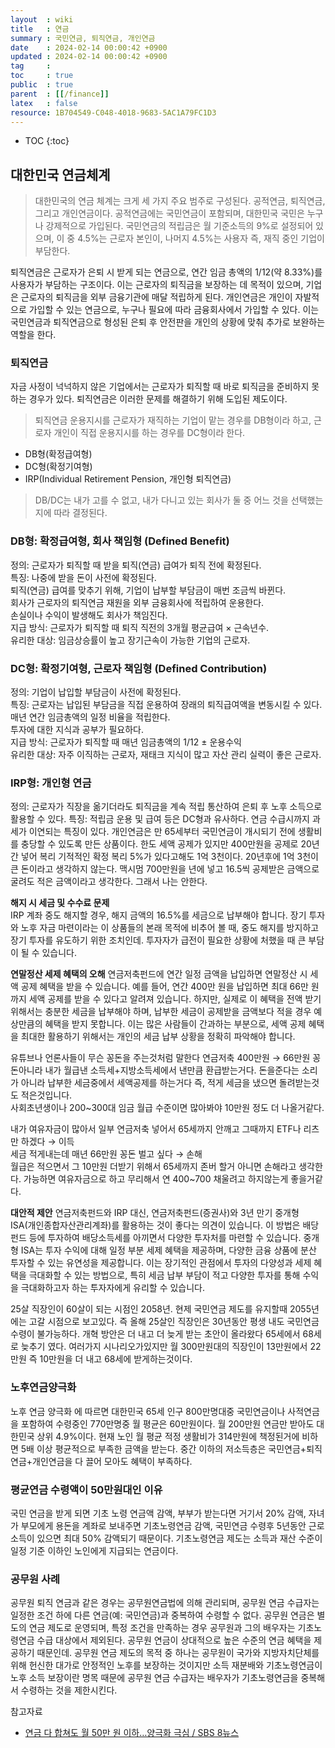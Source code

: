 ```yaml
---
layout  : wiki
title   : 연금 
summary : 국민연금, 퇴직연금, 개인연금
date    : 2024-02-14 00:00:42 +0900
updated : 2024-02-14 00:00:42 +0900
tag     : 
toc     : true
public  : true
parent  : [[/finance]] 
latex   : false
resource: 1B704549-C048-4018-9683-5AC1A79FC1D3
---
```

* TOC
{:toc}

## 대한민국 연금체계
> 대한민국의 연금 체계는 크게 세 가지 주요 범주로 구성된다. 공적연금, 퇴직연금, 그리고 개인연금이다. 
> 공적연금에는 국민연금이 포함되며, 대한민국 국민은 누구나 강제적으로 가입된다. 국민연금의 적립금은 월 기준소득의 9%로 설정되어 있으며, 
> 이 중 4.5%는 근로자 본인이, 나머지 4.5%는 사용자 즉, 재직 중인 기업이 부담한다.


퇴직연금은 근로자가 은퇴 시 받게 되는 연금으로, 연간 임금 총액의 1/12(약 8.33%)를 사용자가 부담하는 구조이다. 
이는 근로자의 퇴직금을 보장하는 데 목적이 있으며, 기업은 근로자의 퇴직금을 외부 금융기관에 매달 적립하게 된다. 개인연금은 개인이 자발적으로 가입할 수 있는 연금으로, 
누구나 필요에 따라 금융회사에서 가입할 수 있다. 이는 국민연금과 퇴직연금으로 형성된 은퇴 후 안전판을 개인의 상황에 맞춰 추가로 보완하는 역할을 한다.

### 퇴직연금
자금 사정이 넉넉하지 않은 기업에서는 근로자가 퇴직할 때 바로 퇴직금을 준비하지 못하는 경우가 있다. 
퇴직연금은 이러한 문제를 해결하기 위해 도입된 제도이다. 

> 퇴직연금 운용지시를 근로자가 재직하는 기업이 맡는 경우를 DB형이라 하고, 근로자 개인이 직접 운용지시를 하는 경우를 DC형이라 한다.

- DB형(확정급여형)
- DC형(확정기여형)
- IRP(Individual Retirement Pension, 개인형 퇴직연금)   

> DB/DC는 내가 고를 수 없고, 내가 다니고 있는 회사가 둘 중 어느 것을 선택했는지에 따라 결정된다.

### DB형: 확정급여형, 회사 책임형 (Defined Benefit)
정의: 근로자가 퇴직할 때 받을 퇴직(연금) 급여가 퇴직 전에 확정된다.  
특징: 나중에 받을 돈이 사전에 확정된다.  
퇴직(연금) 급여를 맞추기 위해, 기업이 납부할 부담금이 매번 조금씩 바뀐다.  
회사가 근로자의 퇴직연금 재원을 외부 금융회사에 적립하여 운용한다.  
손실이나 수익이 발생해도 회사가 책임진다.  
지급 방식: 근로자가 퇴직할 때 퇴직 직전의 3개월 평균급여 × 근속년수.  
유리한 대상: 임금상승률이 높고 장기근속이 가능한 기업의 근로자.

### DC형: 확정기여형, 근로자 책임형 (Defined Contribution)
정의: 기업이 납입할 부담금이 사전에 확정된다.  
특징:
근로자는 납입된 부담금을 직접 운용하여 장래의 퇴직급여액을 변동시킬 수 있다.  
매년 연간 임금총액의 일정 비율을 적립한다.  
투자에 대한 지식과 공부가 필요하다.  
지급 방식: 근로자가 퇴직할 때 매년 임금총액의 1/12 ± 운용수익  
유리한 대상: 자주 이직하는 근로자, 재태크 지식이 많고 자산 관리 실력이 좋은 근로자.

### IRP형: 개인형 연금
정의: 근로자가 직장을 옮기더라도 퇴직금을 계속 적립 통산하여 은퇴 후 노후 소득으로 활용할 수 있다.
특징:
적립금 운용 및 급여 등은 DC형과 유사하다.
연금 수급시까지 과세가 이연되는 특징이 있다.
개인연금은 만 65세부터 국민연금이 개시되기 전에 생활비를 충당할 수 있도록 만든 상품이다. 한도 세액 공제가 있지만 400만원을 공제로 20년간 넣어 복리 기적적인 확정 복리 5%가 있다고해도 1억 3천이다. 20년후에 1억 3천이 큰 돈이라고 생각하지 않는다. 맥시멈 700만원을 년에 넣고 16.5씩 공제받은 금액으로 굴려도 적은 금액이라고 생각한다. 그래서 나는 안한다. 

**해지 시 세금 및 수수료 문제**  
IRP 계좌 중도 해지할 경우, 해지 금액의 16.5%를 세금으로 납부해야 합니다. 장기 투자와 노후 자금 마련이라는 이 상품들의 본래 목적에 비추어 볼 때, 
중도 해지를 방지하고 장기 투자를 유도하기 위한 조치인데. 투자자가 급전이 필요한 상황에 처했을 때 큰 부담이 될 수 있습니다.

**연말정산 세제 혜택의 오해**
연금저축펀드에 연간 일정 금액을 납입하면 연말정산 시 세액 공제 혜택을 받을 수 있습니다. 예를 들어, 연간 400만 원을 납입하면 최대 66만 원까지 세액 공제를 받을 수 있다고 알려져 있습니다. 
하지만, 실제로 이 혜택을 전액 받기 위해서는 충분한 세금을 납부해야 하며, 납부한 세금이 공제받을 금액보다 적을 경우 예상만큼의 혜택을 받지 못합니다. 이는 많은 사람들이 간과하는 부분으로, 
세액 공제 혜택을 최대한 활용하기 위해서는 개인의 세금 납부 상황을 정확히 파악해야 합니다.

유튜브나 언론사들이 무슨 꽁돈을 주는것처럼 말한다 연금저축 400만원 → 66만원 꽁돈아니라 내가 월급낸 소득세+지방소득세에서 낸만큼 환급받는거다. 
돈을준다는 소리가 아니라 납부한 세금중에서 세액공제를 하는거다 즉, 적게 세금을 냈으면 돌려받는것도 적은것입니다.  
사회초년생이나 200~300대 임금 월급 수준이면 많아봐야 10만원 정도 더 나올거같다. 

내가 여유자금이 많아서 일부 연금저축 넣어서 65세까지 안깨고 그때까지 ETF나 리츠만 하겠다 → 이득  
세금 적게내는데 매년 66만원 꽁돈 벌고 싶다 → 손해  
월급은 적으면서 그 10만원 더받기 위해서 65세까지 존버 할거 아니면 손해라고 생각한다. 
가능하면 여유자금으로 하고 무리해서 연 400~700 채울려고 하지않는게 좋을거같다.

**대안적 제안**
연금저축펀드와 IRP 대신, 연금저축펀드(증권사)와 3년 만기 중개형 ISA(개인종합자산관리계좌)를 활용하는 것이 좋다는 의견이 있습니다. 
이 방법은 배당 펀드 등에 투자하여 배당소득세를 아끼면서 다양한 투자처를 마련할 수 있습니다. 중개형 ISA는 투자 수익에 대해 일정 부분 세제 혜택을 제공하며, 
다양한 금융 상품에 분산 투자할 수 있는 유연성을 제공합니다. 이는 장기적인 관점에서 투자의 다양성과 세제 혜택을 극대화할 수 있는 방법으로, 
특히 세금 납부 부담이 적고 다양한 투자를 통해 수익을 극대화하고자 하는 투자자에게 유리할 수 있습니다.

25살 직장인이 60살이 되는 시점인 2058년. 현제 국민연금 제도를 유지할때 2055년에는 고갈 시점으로 보고있다. 즉 올해 25살인 직장인은 30년동안 평생 내도 국민연금 수령이 불가능하다. 
개혁 방안은 더 내고 더 늦게 받는 초안이 올라왔다 65세에서 68세로 늦추기 였다. 여러가지 시나리오가있지만 월 300만원대의 직장인이 13만원에서 22만원 즉 10만원을 더 내고 68세에 받게하는것이다.

### 노후연금양극화
노후 연금 양극화 에 따르면 대한민국 65세 인구 800만명대중 국민연금이나 사적연금을 포함하여 수령중인 770만명중 월 평균은 60만원이다. 
월 200만원 연금만 받아도 대한민국 상위 4.9%이다. 현재 노인 월 평균 적정 생활비가 314만원에 책정된거에 비하면 5배 이상 평균적으로 부족한 금액을 받는다. 
중간 이하의 저소득층은 국민연금+퇴직연금+개인연금을 다 끌어 모아도 혜택이 부족하다.

### 평균연금 수령액이 50만원대인 이유
국민 연금을 받게 되면 기초 노령 연금액 감액, 부부가 받는다면 거기서 20% 감액, 자녀가 부모에게 용돈을 계좌로 보내주면 기초노령연금 감액, 
국민연금 수령후 5년동안 근로 소득이 있으면 최대 50% 감액되기 때문이다. 기초노령연금 제도는 소득과 재산 수준이 일정 기준 이하인 노인에게 지급되는 연금이다.

### 공무원 사례
공무원 퇴직 연금과 같은 경우는 공무원연금법에 의해 관리되며, 공무원 연금 수급자는 일정한 조건 하에 다른 연금(예: 국민연금)과 중복하여 수령할 수 없다. 
공무원 연금은 별도의 연금 제도로 운영되며, 특정 조건을 만족하는 경우 공무원과 그의 배우자는 기초노령연금 수급 대상에서 제외된다. 공무원 연금이 상대적으로 높은 수준의 연금 혜택을 제공하기 때문인데. 
공무원 연금 제도의 목적 중 하나는 공무원이 국가와 지방자치단체를 위해 헌신한 대가로 안정적인 노후를 보장하는 것이지만 소득 재분배와 기초노령연금이 노후 소득 보장이란 명목 때문에 
공무원 연금 수급자는 배우자가 기초노령연금을 중복해서 수령하는 것을 제한시킨다.

참고자료  
- [연금 다 합쳐도 월 50만 원 이하…양극화 극심 / SBS 8뉴스](https://youtu.be/Qhbv3mYR9Ws?list=PLUB_0dGpzKTv7JLYVZ4Zx2F_DXAXsjNjA)